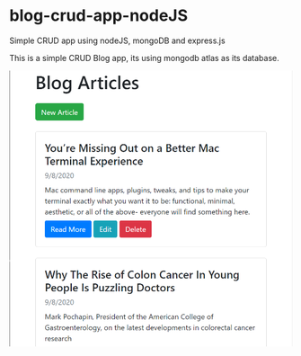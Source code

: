 # blog-crud-app-nodeJS
Simple CRUD app using nodeJS, mongoDB and express.js

This is a simple CRUD Blog app, its using mongodb atlas as its database.

![](images/Captureb1.PNG)
